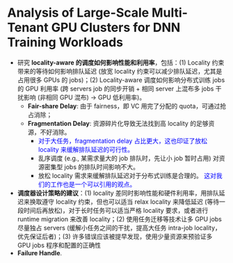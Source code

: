 # Analysis of Large-Scale Multi-Tenant GPU Clusters for DNN Training Workloads

- 研究 **locality-aware 的调度如何影响性能和利用率**，包括：(1) Locality 约束带来的等待如何影响排队延迟 (放宽 locality 约束可以减少排队延迟，尤其是占用很多 GPUs 的 jobs)；(2) Locality-aware 调度如何影响分布式训练 jobs 的 GPU 利用率 (跨 servers job 的同步开销 + 相同 server 上混布多 jobs 干扰影响 (非相同 GPU 混布) -> GPU 低利用率)。
    - **Fair-share Delay**: 由于 fairness，即 VC 用完了分配的 quota，可通过抢占消除；
    - **Fragmentation Delay**: 资源碎片化导致无法找到高 locality 的足够资源，不好消除。
        - <font color=blue> 对于大任务，fragmentation delay 占比更大，这也印证了放松 locality 来缓解排队延迟的可行性。</font>
        - 乱序调度 (e.g., 某需求量大的 job 排队时，先让小 job 暂时占用) 对资源密集型 jobs 的排队时间影响不大。
        - 放松 locality 需求来缓解排队延迟对于分布式训练是合理的。<font color=blue> 这对我们的工作也是一个可以引用的观点。</font>
- **调度器设计策略的建议**：(1) locality 差同时影响性能和硬件利用率，用排队延迟来换取遵守 locality 约束，但也可以适当 relax locality 来降低延迟 (等待一段时间后再放松)，对于长时任务可以适当严格 locality 要求，或者进行 runtime migration 来改善 locality；(2) 使用任务迁移等技术让多 GPU jobs 尽量独占 servers (缓解小任务之间的干扰，提高大任务 intra-job locality，优先保证后者)；(3) 许多错误应该被提早发现，使用少量资源来预验证多 GPU jobs 程序和配置的正确性
- **Failure Handle**.
